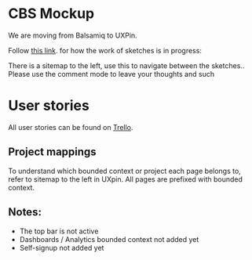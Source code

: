 # CBS Mockup

We are moving from Balsamiq to UXPin.

Follow [this link](https://preview.uxpin.com/19a223e47b1f89a1ddf508490f8d0a8693166969#/pages/94929752). for how the work of sketches is in progress:

There is a sitemap to the left, use this to navigate between the sketches..
Please use the comment mode to leave your thoughts and such 
  
# User stories

All user stories can be found on [Trello](https://trello.com/b/6xbowfgP/user-stories).

## Project mappings

To understand which bounded context or project each page belongs to, refer to sitemap to the left in UXpin. All pages are prefixed with bounded context.

## Notes:
* The top bar is not active
* Dashboards / Analytics bounded context not added yet 
* Self-signup not added yet